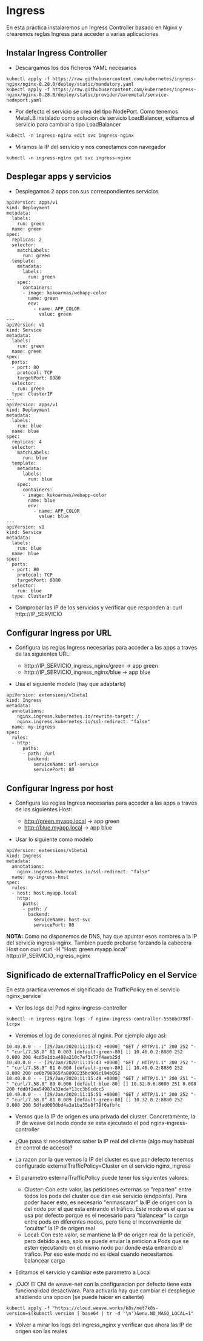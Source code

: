 # Ingress

En esta práctica instalaremos un Ingress Controller basado en Nginx y crearemos reglas Ingress para acceder a varias aplicaciones

## Instalar Ingress Controller

  * Descargamos los dos ficheros YAML necesarios

```
kubectl apply -f https://raw.githubusercontent.com/kubernetes/ingress-nginx/nginx-0.28.0/deploy/static/mandatory.yaml
kubectl apply -f https://raw.githubusercontent.com/kubernetes/ingress-nginx/nginx-0.28.0/deploy/static/provider/baremetal/service-nodeport.yaml
```

  * Por defecto el servicio se crea del tipo NodePort. Como tenemos MetalLB instalado como solucion de servicio LoadBalancer, editamos el servicio para cambiar a tipo LoadBalancer

```
kubectl -n ingress-nginx edit svc ingress-nginx
```

  * Miramos la IP del servicio y nos conectamos con navegador

```
kubectl -n ingress-nginx get svc ingress-nginx
```

## Desplegar apps y servicios

  * Desplegamos 2 apps con sus correspondientes servicios

```
apiVersion: apps/v1
kind: Deployment
metadata:
  labels:
    run: green
  name: green
spec:
  replicas: 2
  selector:
    matchLabels:
      run: green
  template:
    metadata:
      labels:
        run: green
    spec:
      containers:
      - image: kukoarmas/webapp-color
        name: green
        env:
          - name: APP_COLOR
            value: green
---
apiVersion: v1
kind: Service
metadata:
  labels:
    run: green
  name: green
spec:
  ports:
  - port: 80
    protocol: TCP
    targetPort: 8080
  selector:
    run: green
  type: ClusterIP
---
apiVersion: apps/v1
kind: Deployment
metadata:
  labels:
    run: blue
  name: blue
spec:
  replicas: 4
  selector:
    matchLabels:
      run: blue
  template:
    metadata:
      labels:
        run: blue
    spec:
      containers:
      - image: kukoarmas/webapp-color
        name: blue
        env:
          - name: APP_COLOR
            value: blue
---
apiVersion: v1
kind: Service
metadata:
  labels:
    run: blue
  name: blue
spec:
  ports:
  - port: 80
    protocol: TCP
    targetPort: 8080
  selector:
    run: blue
  type: ClusterIP
```

  * Comprobar las IP de los servicios y verificar que responden a: curl http://IP_SERVICIO

## Configurar Ingress por URL

  * Configura las reglas Ingress necesarias para acceder a las apps a traves de las siguientes URL:
    * http://IP_SERVICIO_ingress_nginx/green -> app green
    * http://IP_SERVICIO_ingress_nginx/blue -> app blue

  * Usa el siguiente modelo (hay que adaptarlo)

```
apiVersion: extensions/v1beta1
kind: Ingress
metadata:
  annotations:
    nginx.ingress.kubernetes.io/rewrite-target: /
    nginx.ingress.kubernetes.io/ssl-redirect: "false"
  name: my-ingress
spec:
  rules:
  - http:
      paths:
      - path: /url
        backend:
          serviceName: url-service
          servicePort: 80

```

## Configurar Ingress por host

  * Configura las reglas Ingress necesarias para acceder a las apps a traves de los siguientes Host:
    * http://green.myapp.local -> app green
    * http://blue.myapp.local -> app blue

  * Usar lo siguiente como modelo

```
apiVersion: extensions/v1beta1
kind: Ingress
metadata:
  annotations:
    nginx.ingress.kubernetes.io/ssl-redirect: "false"
  name: my-ingress-host
spec:
  rules:
  - host: host.myapp.local
    http:
      paths:
      - path: /
        backend:
          serviceName: host-svc
          servicePort: 80
```

**NOTA:** Como no disponemos de DNS, hay que apuntar esos nombres a la IP del servicio ingress-nginx. Tambien puede probarse forzando la cabecera Host con curl: curl -H "Host: green.myapp.local" http://IP_SERVICIO_ingress_nginx

## Significado de externalTrafficPolicy en el Service

En esta practica veremos el significado de TrafficPolicy en el servicio nginx_service

  * Ver los logs del Pod nginx-ingress-controller

```
kubectl -n ingress-nginx logs -f nginx-ingress-controller-5556bd798f-lcrpw
```

  * Veremos el log de conexiones al nginx. Por ejemplo algo asi:

```
10.40.0.0 - - [29/Jan/2020:11:15:42 +0000] "GET / HTTP/1.1" 200 252 "-" "curl/7.58.0" 81 0.003 [default-green-80] [] 10.46.0.2:8080 252 0.000 200 4cd5e1dba488a210c7ef3c77f4aeb25d
10.40.0.0 - - [29/Jan/2020:11:15:43 +0000] "GET / HTTP/1.1" 200 252 "-" "curl/7.58.0" 81 0.008 [default-green-80] [] 10.46.0.2:8080 252 0.008 200 ce0b796965fa8090235bc909c194b052
10.40.0.0 - - [29/Jan/2020:11:15:49 +0000] "GET / HTTP/1.1" 200 251 "-" "curl/7.58.0" 80 0.006 [default-blue-80] [] 10.32.0.6:8080 251 0.008 200 fdd8f2ea54987a32edef13cc3b6cdcc5
10.40.0.0 - - [29/Jan/2020:11:15:51 +0000] "GET / HTTP/1.1" 200 252 "-" "curl/7.58.0" 81 0.009 [default-green-80] [] 10.32.0.2:8080 252 0.008 200 5dfad0800bd4a3a1ba35e8f79f6afbfc
```

  * Vemos que la IP de origen es una privada del cluster. Concretamente, la IP de weave del nodo donde se esta ejecutado el pod nginx-ingress-controller
  * ¿Que pasa si necesitamos saber la IP real del cliente (algo muy habitual en control de acceso)?

  * La razon por la que vemos la IP del cluster es que por defecto tenemos configurado externalTrafficPolicy=Cluster en el servicio nginx_ingress

  * El parametro esternalTrafficPolicy puede tener los siguientes valores:
    * Cluster: Con este valor, las peticiones externas se "reparten" entre todos los pods del cluster que dan ese servicio (endpoints). Para poder hacer esto, es necesario "enmascarar" la IP de origen con la del nodo por el que esta entrando el tráfico. Este modo es el que se usa por defecto porque es el necesario para "balancear" la carga entre pods en diferentes nodos, pero tiene el inconveniente de "ocultar" la IP de origen real
    * Local: Con este valor, se mantiene la IP de origen real de la petición, pero debido a eso, solo se puede enviar la peticion a Pods que se esten ejecutando en el mismo nodo por donde esta entrando el tráfico. Por eso este modo no es ideal cuando necesitamos balancear carga

  * Editamos el servicio y cambiar este parametro a Local

  * ¡OJO! El CNI de weave-net con la configuracion por defecto tiene esta funcionalidad desactivara. Para activarla hay que cambiar el despliegue añadiendo una opcion (se puede hacer en caliente)

```
kubectl apply -f "https://cloud.weave.works/k8s/net?k8s-version=$(kubectl version | base64 | tr -d '\n')&env.NO_MASQ_LOCAL=1"
```

  * Volver a mirar los logs del ingress_nginx y verificar que ahora las IP de origen son las reales

